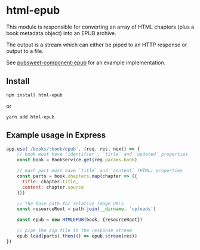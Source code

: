# html-epub

This module is responsible for converting an array of HTML chapters (plus a book metadata object) into an EPUB archive.

The output is a stream which can either be piped to an HTTP response or output to a file.

See [pubsweet-component-epub](https://gitlab.coko.foundation/pubsweet/pubsweet-components/tree/master/packages/Epub) for an example implementation.

## Install

```
npm install html-epub
```

or

```
yarn add html-epub
```

## Example usage in Express

```js
app.use('/books/:book/epub', (req, res, next) => {
    // book must have `identifier`, `title` and `updated` properties
    const book = BookService.get(req.params.book)

    // each part must have `title` and `content` (HTML) properties
    const parts = book.chapters.map(chapter => ({
      title: chapter.title,
      content: chapter.source
    }))

    // the base path for relative image URLs
    const resourceRoot = path.join(__dirname, 'uploads')

    const epub = new HTMLEPUB(book, {resourceRoot})

    // pipe the zip file to the response stream
    epub.load(parts).then(() => epub.stream(res))
})
```
